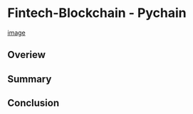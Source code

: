 # Fintech-Blockchain - Pychain

[image](https://www.google.com/url?sa=i&url=https%3A%2F%2Fwww.forbes.com%2Fsites%2Fforbestechcouncil%2F2021%2F11%2F22%2Fintroducing-blockchain-six-limitations-for-enterprises-to-remember%2F&psig=AOvVaw3LF-YKO8__BKmD4R0lZlco&ust=1652687012700000&source=images&cd=vfe&ved=0CAwQjRxqFwoTCMjIy4WB4fcCFQAAAAAdAAAAABAJ)

## Overiew 
## Summary
## Conclusion
